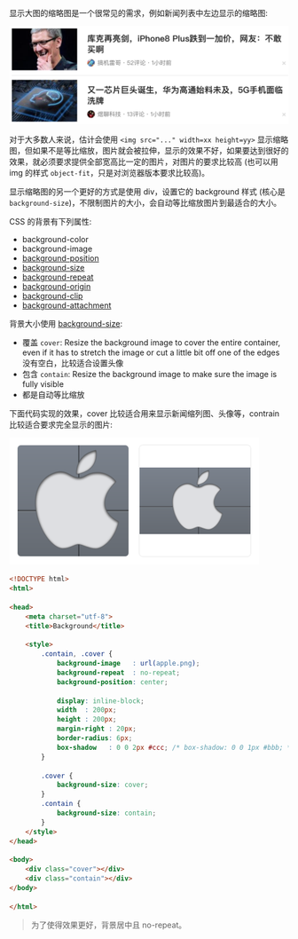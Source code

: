 显示大图的缩略图是一个很常见的需求，例如新闻列表中左边显示的缩略图:

<img src="img/news.png" width=667>

对于大多数人来说，估计会使用 `<img src="..." width=xx height=yy>` 显示缩略图，但如果不是等比缩放，图片就会被拉伸，显示的效果不好，如果要达到很好的效果，就必须要求提供全部宽高比一定的图片，对图片的要求比较高 (也可以用 img 的样式 `object-fit`，只是对浏览器版本要求比较高)。

显示缩略图的另一个更好的方式是使用 div，设置它的 background 样式 (核心是 `background-size`)，不限制图片的大小，会自动等比缩放图片到最适合的大小。

CSS 的背景有下列属性:

* background-color
* background-image
* [background-position](https://www.w3schools.com/cssref/pr_background-position.asp)
* [background-size](https://www.w3schools.com/cssref/css3_pr_background-size.asp)
* [background-repeat](https://www.w3schools.com/cssref/pr_background-repeat.asp)
* [background-origin](https://www.w3schools.com/cssref/css3_pr_background-origin.asp)
* [background-clip](https://www.w3schools.com/cssref/css3_pr_background-clip.asp)
* [background-attachment](https://www.w3schools.com/cssref/pr_background-attachment.asp)

背景大小使用 [background-size](http://www.w3school.com.cn/tiy/c.asp?f=css_background-size&p=8):
* 覆盖 `cover`: Resize the background image to cover the entire container, even if it has to stretch the image or cut a little bit off one of the edges
  没有空白，比较适合设置头像
* 包含 `contain`: Resize the background image to make sure the image is fully visible
* 都是自动等比缩放

下面代码实现的效果，cover 比较适合用来显示新闻缩列图、头像等，contrain 比较适合要求完全显示的图片:

<img src="img/contain-cover.png" width=450>

```html
<!DOCTYPE html>
<html>

<head>
    <meta charset="utf-8">
    <title>Background</title>

    <style>
        .contain, .cover {
            background-image   : url(apple.png);
            background-repeat  : no-repeat;
            background-position: center;

            display: inline-block;
            width  : 200px;
            height : 200px;
            margin-right : 20px;
            border-radius: 6px;
            box-shadow   : 0 0 2px #ccc; /* box-shadow: 0 0 1px #bbb; */
        }

        .cover {
            background-size: cover;
        }
        .contain {
            background-size: contain;
        }
    </style>
</head>

<body>
    <div class="cover"></div>
    <div class="contain"></div>
</body>

</html>
```

> 为了使得效果更好，背景居中且 no-repeat。

